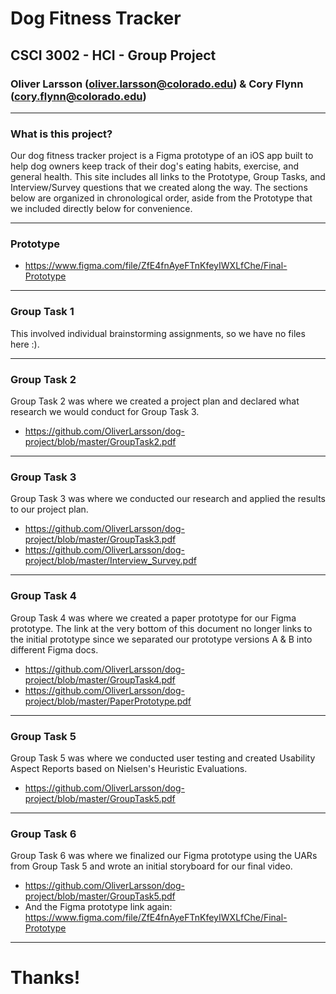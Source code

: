 # Dog Fitness Tracker
## CSCI 3002 - HCI - Group Project 
### Oliver Larsson (oliver.larsson@colorado.edu) & Cory Flynn (cory.flynn@colorado.edu)

***********************

### What is this project? 
Our dog fitness tracker project is a Figma prototype of an iOS app built to help dog owners keep track of their dog's eating habits, exercise, and general health. This site includes all links to the Prototype, Group Tasks, and Interview/Survey questions that we created along the way. The sections below are organized in chronological order, aside from the Prototype that we included directly below for convenience. 

***********************

### Prototype

- https://www.figma.com/file/ZfE4fnAyeFTnKfeyIWXLfChe/Final-Prototype

***********************

### Group Task 1

This involved individual brainstorming assignments, so we have no files here :). 

***********************

### Group Task 2

Group Task 2 was where we created a project plan and declared what research we would conduct for Group Task 3. 

- https://github.com/OliverLarsson/dog-project/blob/master/GroupTask2.pdf

***********************

### Group Task 3

Group Task 3 was where we conducted our research and applied the results to our project plan. 

- https://github.com/OliverLarsson/dog-project/blob/master/GroupTask3.pdf
- https://github.com/OliverLarsson/dog-project/blob/master/Interview_Survey.pdf

***********************

### Group Task 4

Group Task 4 was where we created a paper prototype for our Figma prototype. The link at the very bottom of this document no longer links to the initial prototype since we separated our prototype versions A & B into different Figma docs. 

- https://github.com/OliverLarsson/dog-project/blob/master/GroupTask4.pdf
- https://github.com/OliverLarsson/dog-project/blob/master/PaperPrototype.pdf

***********************

### Group Task 5

Group Task 5 was where we conducted user testing and created Usability Aspect Reports based on Nielsen's Heuristic Evaluations. 

- https://github.com/OliverLarsson/dog-project/blob/master/GroupTask5.pdf

***********************

### Group Task 6

Group Task 6 was where we finalized our Figma prototype using the UARs from Group Task 5 and wrote an initial storyboard for our final video. 

- https://github.com/OliverLarsson/dog-project/blob/master/GroupTask5.pdf
- And the Figma prototype link again: https://www.figma.com/file/ZfE4fnAyeFTnKfeyIWXLfChe/Final-Prototype

***********************

# Thanks! 

